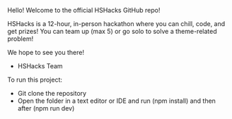 Hello! Welcome to the official HSHacks GitHub repo! 

HSHacks is a 12-hour, in-person hackathon where you can chill, code, and get prizes! You can team up (max 5) or go solo to solve a theme-related problem!

We hope to see you there!

- HSHacks Team


To run this project:

- Git clone the repository
- Open the folder in a text editor or IDE and run (npm install) and then after (npm run dev)
